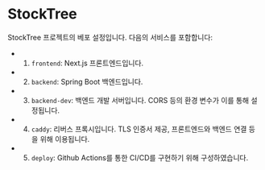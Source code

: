 # StockTree

StockTree 프로젝트의 베포 설정입니다. 다음의 서비스를 포함합니다:
- 1. `frontend`: Next.js 프론트엔드입니다.
- 2. `backend`: Spring Boot 백엔드입니다.
- 3. `backend-dev`: 백엔드 개발 서버입니다. CORS 등의 환경 변수가 이를 통해 설정됩니다.
- 4. `caddy`: 리버스 프록시입니다. TLS 인증서 제공, 프론트엔드와 백엔드 연결 등을 위해 이용됩니다.
- 5. `deploy`: Github Actions를 통한 CI/CD를 구현하기 위해 구성하였습니다.